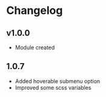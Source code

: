 # Changelog

## v1.0.0
* Module created

## 1.0.7
* Added hoverable submenu option
* Improved some scss variables